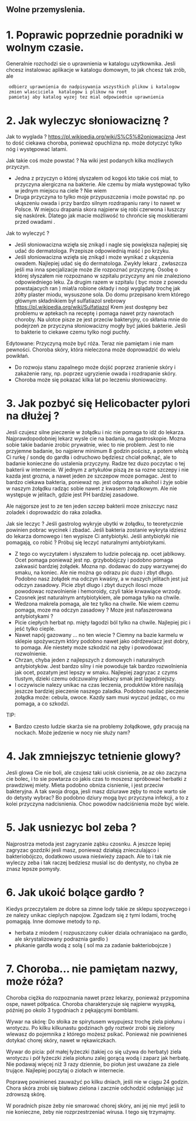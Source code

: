 ## Wolne przemyslenia.

# 1. Poprawic poprzednie poradniki w wolnym czasie.
Generalnie rozchodzi sie o uprawnienia w katalogu uzytkownika.
Jesli chcesz instalowac aplikacje w katalogu domowym,
to jak chcesz tak zrób, ale

     odbierz uprawnienia do nadpisywania wszystkich plikow i katalogow
     zmien wlasciciela  katalogow i plikow na root
     pamietaj aby katalog wyzej tez mial odpowiednie uprawnienia


# 2.  Jak wyleczyc słoniowaciznę ?
Jak to wyglada ?
https://pl.wikipedia.org/wiki/S%C5%82oniowacizna
Jest to dość ciekawa choroba, ponieważ opuchlizna
np. może dotyczyć tylko nóg i występować latami.


Jak takie coś może powstać ?
Na wiki jest podanych kilka możliwych przyczyn.
- Jedna z przyczyn o której słyszałem od kogoś kto takie coś miał, to przyczyna alergiczna na bakterie. Ale czemu by miała występować tylko w jednym miejscu na ciele ?
Nie wiem
- Druga przyczyna to tylko moje przypuszczenia i może powstać np. po ukąszeniu owada i przy bardzo silnym rozdrapaniu rany i to nawet w Polsce.
W miejscu drapania skora najpierw się robi czerwona i łuszczy się naskórek.
Dlatego jak macie możliwość to chrońcie się moskitierami przed owadami .

Jak to wyleczyć ?
- Jeśli słoniowacizna wzięła się znikąd i nagle się powiększa najlepiej się udać do dermatologa. Przepisze odpowiednią maść i po krzyku.
- Jeśli słoniowacizna wzięła się znikąd i może wynikać z ukąszenia owadem.
Najlepiej udać się do dermatologa. Zwykły lekarz , zwłaszcza jeśli ma inna specjalizacje może źle rozpoznać przyczynę.
Osobę o której słyszałem nie rozpoznano w szpitalu przyczyny ani nie znaleziono odpowiedniego leku.
Za drugim razem w szpitalu ( byc moze z powodu powstajacych ran )
miał/a robione okłady i nogi wyglądały trochę jak żółty plaster miodu, wysuszone sola. Do domu przepisano krem którego głównym składnikiem był sulfatiazol srebrowy
 https://pl.wikipedia.org/wiki/Sulfatiazol
Krem jest dostępny bez problemu w aptekach na receptę i pomaga nawet przy nawrotach choroby.
Na ulotce pisze ze jest przeciw bakteryjny, co skłania mnie do podejrzeń
ze przyczyna słoniowacizny mogły być jakieś bakterie.
Jeśli to bakterie to ciekawe czemu tylko nogi puchły.

Edytowane:
Przyczyną może być róża. Teraz nie pamiętam i nie mam pewności. Choroba skóry, która nieleczona może doprowadzić do wielu powikłań.
- Do rozwoju stanu zapalnego może dojść poprzez zranienie skóry i zakażenie rany, np. poprzez ugryzienie owada i rozdrapanie skóry.
- Choroba może się pokazać kilka lat po leczeniu słoniowacizny.


# 3. Jak pozbyć się Helicobacter pylori na dłużej ?
Jesli czujesz silne pieczenie w żołądku i nic nie pomaga to idź do lekarza.
Najprawdopodobniej lekarz wysle cie na badania, na gastroskopie.
Mozna sobie takie badanie zrobic prywatnie, wiec to nie problem.
Jest to nie przyjemne badanie, bo najpierw minimum 8 godzin pościsz, a potem
włożą Ci rurkę / sondę do gardła i odruchowo będziesz chciał połknąć, ale to badanie konieczne do ustalenia przyczyny.
Radze tez duzo poczytac o tej bakterii w internecie.
W jednym z artykułów piszą ze sa rozne szczepy i nie kazda jest grozna, a nawet jeden ze szczepow moze pomagac.
Jest to bardzo ciekawa bakteria, ponieważ np. jest odporna na alkohol
i żyje sobie w naszym żołądku radząc sobie nawet z kwasem żołądkowym.
Ale nie występuje w jelitach, gdzie jest PH bardziej zasadowe.

Ale najgorsze jest to ze ten jeden szczep bakterii moze zniszczyc nasz zoladek i doprowadzic do raka zoladka.

Jak sie leczyc ?
Jeśli gastrolog wykryje ubytki w żołądku, to teoretycznie powinien pobrac  wycinek i zbadać. Jeśli bakteria zostanie wykryta idziesz do lekarza domowego i ten wypisze Ci antybiotyki.
Jeśli antybiotyki nie pomagają, co robić ?
Próbuj się leczyć naturalnymi antybiotykami.
- Z tego co wyczytałem i słyszałem to ludzie polecają np. ocet jablkowy.
Ocet pomaga ponieważ jest np. grzybobójczy i podobno pomaga zakwasić bardziej żołądek. Mozna np. dodawac do zupy warzywnej do smaku, na koniec. Ale nie można go odrazu pic duzo i zbyt długo.
Podobno nasz żołądek ma odczyn kwaśny, a w naszych jelitach jest już odczyn zasadowy. Picie zbyt dlugo i zbyt duzych ilosci moze powodowac rozwolnienie i hemoroidy, czyli takie krwawiące wrzody.
- Czosnek jest naturalnym antybiotykiem, ale pomaga tylko na chwile.
- Wedzona makrela pomaga, ale tez tylko na chwile.
Nie wiem czemu pomaga, moze ma odczyn zasadowy ?
Moze jest nafaszerowana antybiotykami ? 
- Picie ciepłych herbat np. mięty łagodzi ból tylko na chwile.
Najlepiej pic i jeść tylko cieple.
 - Nawet napój  gazowany ... no ten wiecie ? Ciemny na bazie karmelu w sklepie spożywczym który podobno nawet jako odrdzewiacz jest dobry, to pomaga.
Ale niestety może szkodzić na zęby i powodować rozwolnienie.
- Chrzan, chyba jeden z najlepszych z domowych i naturalnych antybiotyków.
Jest bardzo silny i nie powoduje tak bardzo rozwolnienia jak ocet,
pozatym jest lepszy w smaku. Najlepiej zagryzac z czyms tlustym, dzieki czemu odczuwalny piekacy smak jest lagodniejszy.
- I oczywiscie nalezy unikac na czas leczenia, produktów które nasilają jeszcze bardziej pieczenie naszego zaladka.
Podobno nasilać pieczenie żołądka może: cebula, owoce.
Kazdy sam musi wyczuć jedząc, co mu pomaga, a co szkodzi.

TIP:
- Bardzo czesto ludzie skarża sie na problemy żołądkowe, gdy pracują na nockach.
Może jedzenie w nocy nie służy nam?



# 4. Jak zmniejszyc tetnienie glowy?
Jesli glowa Cie nie boli, ale czujesz taki ucisk cisnienia, ze az oko zaczyna cie bolec, i to sie powtarza co jakis czas
to moszesz spróbować herbatki z prawdziwej miety.
Mieta podobno obniza cisnienie, i jest przeciw bakteryjna.
A tak swoja droga, jesli masz dziurawe zęby to może warto sie do detysty wybrac? Bo podobno dziury mogą byc przyczyna infekcji, a to z kolei przyczyna nadcisnienia. Choc powodów nadciśnienia może być wiele.  


# 5. Jak usniezyc bol zeba ?
Najprostrza metoda jest zagryzanie ząbku czosnku.
A jeszcze lepiej zagryzac gozdziki jesli masz, ponieważ działają znieczulająco i bakteriobójczo, dodatkowo usuwa nieświeży zapach.
Ale to i tak nie wyleczy zeba i tak raczej bedziesz musial isc do dentysty,
no chyba ze znasz lepsze pomysły.

# 6. Jak ukoić bolące gardło ? 
Kiedys przeczytalem ze dobre sa zimne lody takie ze sklepu spozywczego
i ze nalezy unikac cieplych napojow.
Zgadzam się z tymi lodami, trochę pomagają.
Inne domowe metody to np.
- herbata z miodem 
( rozpuszczony cukier dziala ochraniajaco na gardlo, ale skrystalizowany podraznia gardlo )
- płukanie gardła wodą z solą ( sol ma za zadanie bakteriobojcze )

# 7. Choroba... nie pamiętam nazwy, może róża?
Choroba ciężka do rozpoznania nawet przez lekarzy, ponieważ przypomina ospe, nawet półpaśca.
Choroba charakteryzuje się najpierw wysypką, później po okolo 3 tygodniach z pękającymi bomblami.

Wywar na skórę:
Do słoika ze spirytusem wsypujesz trochę ziela piołunu i wrotyczu.
Po kilku kilkunastu godzinach gdy roztwór zrobi się zielony wlewasz do pojemnika z którego możesz psikać.
Ponieważ nie powinieneś dotykać chorej skóry, nawet w rękawiczkach.

Wywar do picia:
pół małej łyżeczki (takiej co się używa do herbaty) ziela wrotyczu i pół łyżeczki ziela piołunu zalej gorącą wodą i zaparz jak herbatę.
Nie podawaj więcej niż 3 razy dziennie, bo piołun jest uważane za ziele trujące. 
Najlepiej poczytaj o ziołach w internecie.

Poprawę powinieneś zauważyć po kilku dniach, jeśli nie w ciągu 24 godzin. Chora skóra zrobi się białawo zielona i zacznie odchodzić odsłaniając już zdrowszą skórę.

W poradnich pisze żeby nie smarować chorej skóry, ani jej nie myć jeśli to nie konieczne, żeby nie rozprzestrzeniać wirusa.
I tego się trzymajmy.


